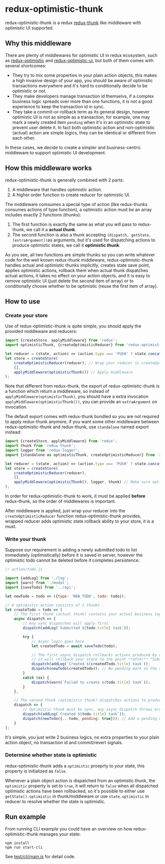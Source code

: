 # redux-optimistic-thunk

redux-optimistic-thunk is a redux [redux-thunk](https://github.com/gaearon/redux-thunk) like middleware with optimistic UI supported.

## Why this middleware

There are plenty of middlewares for optimistic UI in redux ecosystem, such as [redux-optimistic](https://github.com/ForbesLindesay/redux-optimist) and [redux-optimistic-ui](https://github.com/mattkrick/redux-optimistic-ui), but both of them comes with several shortcomes:

- They try to mix some properties in your plain action objects, this makes a high invasive design of your app, you should be aware of optimistic transactions everywhere and it's hard to conditionally decide to be optimistic or not.
- They make developers manage transaction id themselvs, if a complex business logic spreads over more than one functions, it is not a good experience to keep the transaction id in sync.
- They take a commit-or-rollback term as its general design, however optimistic UI is not as simple as a transaction, for example, one may mark a newly created item `pending` when it's in an optimistic state to prevent user delete it. In fact both optimistic action and non-optimistic (actual) action are simple logics, they can be identical or different from each other.

In these cases, we decide to create a simpler and business-centric middleware to support optimistic UI development.

## How this middleware works

redux-optimistic-thunk is generally combined with 2 parts:

1. A middleware that handles optimistic action.
2. A higher order function to create reducer for optimistic UI.

The middleware comsumes a special type of action (like redux-thunks consumes actions of type function), a optimistic action must be an array includes exactly 2 functions (thunks):

1. The first function is exactly the same as what you will pass to redux-thunk, we call it a **actual thunk**.
2. The second function is also a thunk accepting `(dispatch, getState, [extraArgument])`as arguments, but it's used for dispatching actions to produce optimistic states, we call it **optimistic thunk**.

As you see, all two functions are simple thunks so you can write whatever code for the well known redux-thunk middleware, redux-optimistic-thunk handles actual and optimistic thunks implicitly, creates state save point, applies optimistic actions, rollback them when actual thunk dispatches actual actions, it takes no effect on your action objects, and it is easy to remove optimistic UI (just delete the second item of array) or to conditionally choose whether to be optimistic (reuse the first item of array).

## How to use

### Create your store

Use of redux-optimistic-thunk is quite simple, you should apply the provided middleware and reducers:

```javascript
import {createStore, applyMiddleware} from 'redux';
import optimisticThunk, {createOptimisticReducer} from 'redux-optimistic-thunk';

let reducer = (state, action) => (action.type === 'PUSH' ? state.concat(action.value) : state);
let store = createStore(
    createOptimisticReducer(reducer), // Wrap your reducer in createOptimisticReducer
    [],
    applyMiddleware(optimisticThunk()) // Apply middleware
);
```

Note that different from redux-thunk, the export of redux-optimistic-thunk is a function which return a middleware, so instead of `applyMiddleware(optimisticThunk)`, you should have a extra invocation `applyMiddleware(optimisticThunk())`, you can provide an `extraArgument` on invocation.

The default export comes with redux-thunk bundled so you are not required to apply redux-thunk anymore, if you want some other middleware between redux-optimistic-thunk and redux-thunk, use `standalone` named export instead:


```javascript
import {createStore, applyMiddleware} from 'redux';
import thunk from 'redux-thunk';
import logger from 'redux-logger';
import {standalone as optimisticThunk, createOptimisticReducer} from 'redux-optimistic-thunk';

let reducer = (state, action) => (action.type === 'PUSH' ? state.concat(action.value) : state);
let store = createStore(
    createOptimisticReducer(reducer),
    [],
    applyMiddleware(optimisticThunk(), logger, thunk) // Make sure optimisticThunk applies before thunk
);
```

In order for redux-optimistic-thunk to work, it must be applied **before** redux-thunk, so the order of middlewares is important.

After middleware is applied, just wrap your reducer into the `createOptimisticReducer` function redux-optimistic-thunk provides, wrapped reducer adds optimistic state rollback ability to your store, it is a must.

### Write your thunk

Suppose our requirement is adding a newly submitted todo to list immediately (optimistically) before it is saved in server, however the optimistic todo cannot be deleted before it completes persistence:

```javascript
// action/todo.js

import {addLog} from './log';
import {warn} from './modal';
import {saveTodo} from '../api';

let newTodo = todo => ({type: 'NEW_TODO', todo: todo});

// A optimistic action consists of 2 thunks
let createTodo = todo => [
    // The first thunk (actual thunk) contains your actual business logic
    async dispatch => {
        // Any sync dispatches will apply first
        dispatch(addLog(`Submitted ${todo.title} task`));

        try {
            // Async logic goes here
            let createdTodo = await saveTodo(todo);

            // The first async dispatch rollbacks actions produced by optimistic thunk,
            // it will rollback your state to the point **after** "Submitted xxx task" log
            dispatch(addLog(`Created ${createdTodo.title} task`));
            dispatch(newTodo(createdTodo)); // No pending mark so the actually persisted todo can be deleted
        }
        catch (ex) {
            dispatch(warn(`Failed to create ${todo.title} task`));
        }
    },

    // The second thunk (optimistic thunk) dispatches actions to produce optimistic states
    dispatch => {
        // Optimistic thunk must be sync, any async dispatch throws error
        dispatch(addLog(`Created ${todo.title} task`));
        dispatch(newTodo({...todo, pending: true})); // Add a pending mark, disable the delete button if pending
    }
];
```

It's simple, you just write 2 business logics, no extra properties to your plain action object, no transaction id and commit/revert signals.

### Determine whether state is optimistic

redux-optimistic-thunk adds a `optimistic` proeprty to your state, this property is initialized as `false`.

Whenever a plain object action is dispatched from an optimistic thunk, the `optimistic` property is set to `true`, it will return to `false` when all dispatched optimistic actions have been rollbacked, so it's possible to either use `getState().optimistic` in thunk/middleware or use `state.optimistic` in reducer to resolve whether the state is optimistic.

## Run example

From running CLI example you could have an overview on how redux-optimistic-thunk manages your state:

```shell
npm install
npm run start-cli
```

See [test/cli/main.js](test/cli/main.js) for detail code.
